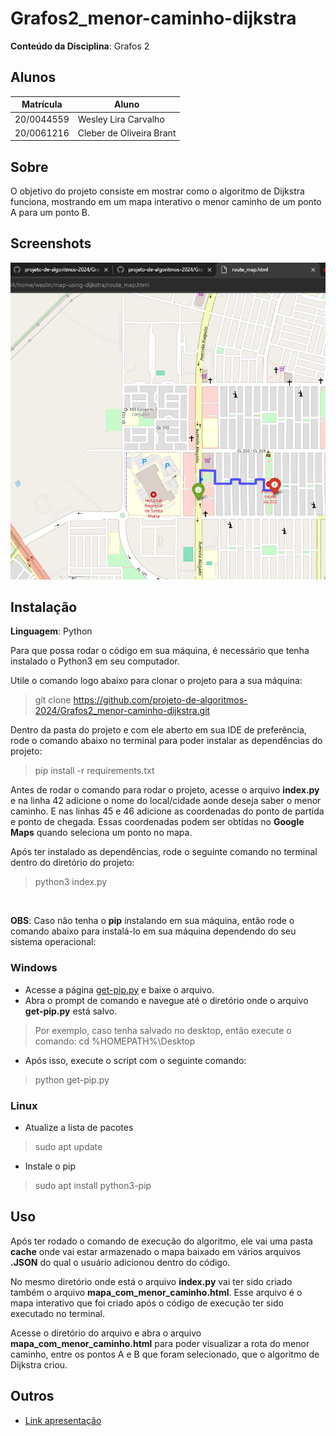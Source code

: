# Grafos2_menor-caminho-dijkstra

**Conteúdo da Disciplina**: Grafos 2<br>

## Alunos
|Matrícula | Aluno |
| -- | -- |
| 20/0044559  |  Wesley Lira Carvalho |
| 20/0061216  |  Cleber de Oliveira Brant |

## Sobre 
O objetivo do projeto consiste em mostrar como o algoritmo de Dijkstra funciona, mostrando em um mapa interativo o menor caminho de um ponto A para um ponto B.

## Screenshots

![MenorCaminho](./assets/print_menor_caminho.png)


## Instalação 
**Linguagem**: Python<br>

Para que possa rodar o código em sua máquina, é necessário que tenha instalado o Python3 em seu computador.

Utile o comando logo abaixo para clonar o projeto para a sua máquina:

> git clone https://github.com/projeto-de-algoritmos-2024/Grafos2_menor-caminho-dijkstra.git

Dentro da pasta do projeto e com ele aberto em sua IDE de preferência, rode o comando abaixo no terminal para poder instalar as dependências do projeto:

> pip install -r requirements.txt

Antes de rodar o comando para rodar o projeto, acesse o arquivo **index.py** e na linha 42 adicione o nome do local/cidade aonde deseja saber o menor caminho. E nas linhas 45 e 46 adicione as coordenadas do ponto de partida e ponto de chegada. Essas coordenadas podem ser obtidas no **Google Maps** quando seleciona um ponto no mapa.

Após ter instalado as dependências, rode o seguinte comando no terminal dentro do diretório do projeto:

> python3 index.py

<br>

**OBS**: Caso não tenha o **pip** instalando em sua máquina, então rode o comando abaixo para instalá-lo em sua máquina dependendo do seu sistema operacional:

### Windows

-   Acesse a página [get-pip.py](https://bootstrap.pypa.io/get-pip.py) e baixe o arquivo.
-   Abra o prompt de comando e navegue até o diretório onde o arquivo **get-pip.py** está salvo.

>   Por exemplo, caso tenha salvado no desktop, então execute o comando: cd %HOMEPATH%\Desktop

-   Após isso, execute o script com o seguinte comando:

>   python get-pip.py


### Linux

-   Atualize a lista de pacotes
>   sudo apt update

-   Instale o pip
>   sudo apt install python3-pip

## Uso 
Após ter rodado o comando de execução do algoritmo, ele vai uma pasta **cache** onde vai estar armazenado o mapa baixado em vários arquivos **.JSON** do qual o usuário adicionou dentro do código.

No mesmo diretório onde está o arquivo **index.py** vai ter sido criado também o arquivo **mapa_com_menor_caminho.html**. Esse arquivo é o mapa interativo que foi criado após o código de execução ter sido executado no terminal.

Acesse o diretório do arquivo e abra o arquivo **mapa_com_menor_caminho.html** para poder visualizar a rota do menor caminho, entre os pontos A e B que foram selecionado, que o algoritmo de Dijkstra criou.

## Outros
- [Link apresentação](https://www.youtube.com/watch?v=fExrtBxJV8M)

